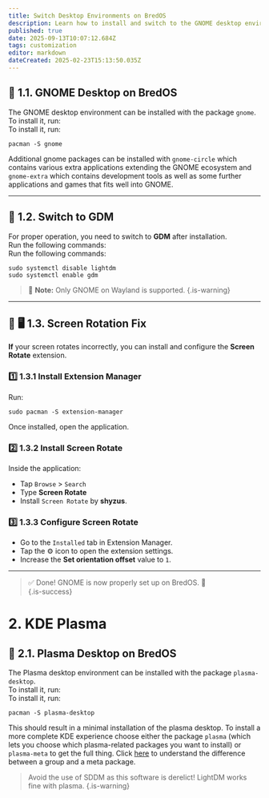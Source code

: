 ```yaml
---
title: Switch Desktop Environments on BredOS
description: Learn how to install and switch to the GNOME desktop environment on BredOS
published: true
date: 2025-09-13T10:07:12.684Z
tags: customization
editor: markdown
dateCreated: 2025-02-23T15:13:50.035Z
---
```


## 🎨 1.1. GNOME Desktop on BredOS

The GNOME desktop environment can be installed with the package `gnome`.\
To install it, run:\
To install it, run:

```
pacman -S gnome
```

Additional gnome packages can be installed with `gnome-circle` which contains various extra applications extending the GNOME ecosystem and `gnome-extra` which contains development tools as well as some further applications and games that fits well into GNOME.

---

## 🔄 1.2. Switch to GDM

For proper operation, you need to switch to **GDM** after installation.\
Run the following commands:\
Run the following commands:

```
sudo systemctl disable lightdm
sudo systemctl enable gdm
```

> 📝 **Note:** Only GNOME on Wayland is supported.
> {.is-warning}

---

## 🔄 🖥️ 1.3. Screen Rotation Fix

**If** your screen rotates incorrectly, you can install and configure the **Screen Rotate** extension.

### 1️⃣ 1.3.1 Install Extension Manager

Run:

```
sudo pacman -S extension-manager
```

Once installed, open the application.

### 2️⃣ 1.3.2 Install Screen Rotate

Inside the application:

- Tap `Browse` > `Search`
- Type **Screen Rotate**
- Install `Screen Rotate` by **shyzus**.

### 3️⃣ 1.3.3 Configure Screen Rotate

- Go to the `Installed` tab in Extension Manager.
- Tap the ⚙️ icon to open the extension settings.
- Increase the **Set orientation offset** value to `1`.

---

> ✅ Done! GNOME is now properly set up on BredOS. 🚀\
> {.is-success}

# 2. KDE Plasma

## 🎨 2.1. Plasma Desktop on BredOS

The Plasma desktop environment can be installed with the package `plasma-desktop`.\
To install it, run:\
To install it, run:

```
pacman -S plasma-desktop
```

This should result in a minimal installation of the plasma desktop. To install a more complete KDE experience choose either the package `plasma` (which lets you choose which plasma-related packages you want to install) or `plasma-meta` to get the full thing. Click [here](https://wiki.archlinux.org/title/Meta_package_and_package_group) to understand the difference between a group and a meta package.

> Avoid the use of SDDM as this software is derelict! LightDM works fine with plasma.
> {.is-warning}
